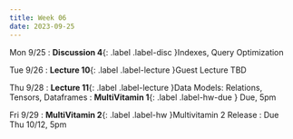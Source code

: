 ```yaml
---
title: Week 06
date: 2023-09-25
---
```


Mon 9/25
: **Discussion 4**{: .label .label-disc }Indexes, Query Optimization

Tue 9/26
: **Lecture 10**{: .label .label-lecture }Guest Lecture TBD

Thu 9/28
: **Lecture 11**{: .label .label-lecture }Data Models: Relations, Tensors, Dataframes
: **MultiVitamin 1**{: .label .label-hw-due } Due, 5pm

Fri 9/29
: **MultiVitamin 2**{: .label .label-hw }Multivitamin 2 Release
  : Due Thu 10/12, 5pm
